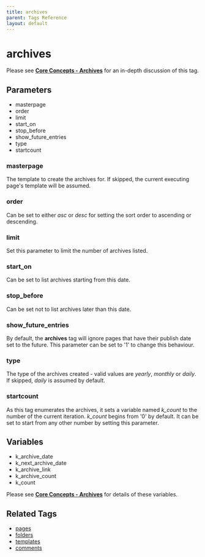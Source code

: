 ```yaml
---
title: archives
parent: Tags Reference
layout: default
---
```


# archives

Please see [**Core Concepts - Archives**](../../concepts/using-archives.html) for an in-depth discussion of this tag.

## Parameters

* masterpage
* order
* limit
* start\_on
* stop\_before
* show\_future\_entries
* type
* startcount

### masterpage

The template to create the archives for. If skipped, the current executing page's template will be assumed.

### order

Can be set to either _asc_ or _desc_ for setting the sort order to ascending or descending.

### limit

Set this parameter to limit the number of archives listed.

### start_on

Can be set to list archives starting from this date.

### stop_before

Can be set not to list archives later than this date.

### show_future_entries

By default, the **archives** tag will ignore pages that have their publish date set to the future. This parameter can be set to '1' to change this behaviour.

### type

The type of the archives created - valid values are _yearly_, _monthly_ or _daily_. If skipped, _daily_ is assumed by default.

### startcount

As this tag enumerates the archives, it sets a variable named *k\_count* to the number of the current iteration. *k\_count* begins from '0' by default. It can be set to start from any other number by setting this parameter.

## Variables

* k\_archive\_date
* k\_next\_archive\_date
* k\_archive\_link
* k\_archive\_count
* k\_count

Please see [**Core Concepts - Archives**](../../concepts/using-archives.html) for details of these variables.

## Related Tags

* [pages](./pages.html)
* [folders](./folders.html)
* [templates](./templates.html)
* [comments](./comments.html)
